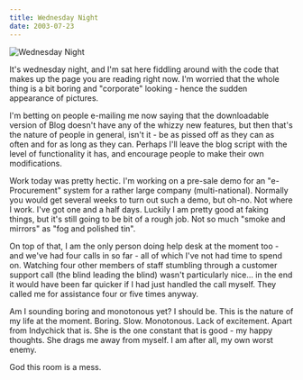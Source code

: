 ```yaml
---
title: Wednesday Night
date: 2003-07-23
---
```


![Wednesday Night](https://source.unsplash.com/4v9Kk01mEbY/1600x900)

It's wednesday night, and I'm sat here fiddling around with the code that makes up the page you are reading right now. I'm worried that the whole thing is a bit boring and "corporate" looking - hence the sudden appearance of pictures.

I'm betting on people e-mailing me now saying that the downloadable version of Blog doesn't have any of the whizzy new features, but then that's the nature of people in general, isn't it - be as pissed off as they can as often and for as long as they can. Perhaps I'll leave the blog script with the level of functionality it has, and encourage people to make their own modifications.

Work today was pretty hectic. I'm working on a pre-sale demo for an "e-Procurement" system for a rather large company (multi-national). Normally you would get several weeks to turn out such a demo, but oh-no. Not where I work. I've got one and a half days. Luckily I am pretty good at faking things, but it's still going to be bit of a rough job. Not so much "smoke and mirrors" as "fog and polished tin".

On top of that, I am the only person doing help desk at the moment too - and we've had four calls in so far - all of which I've not had time to spend on. Watching four other members of staff stumbling through a customer support call (the blind leading the blind) wasn't particularly nice... in the end it would have been far quicker if I had just handled the call myself. They called me for assistance four or five times anyway.

Am I sounding boring and monotonous yet? I should be. This is the nature of my life at the moment. Boring. Slow. Monotonous. Lack of excitement. Apart from Indychick that is. She is the one constant that is good - my happy thoughts. She drags me away from myself. I am after all, my own worst enemy.

God this room is a mess.